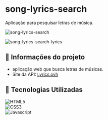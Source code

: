 # song-lyrics-search
 Aplicação para pesquisar letras de música.

![song-lyrics-search](https://user-images.githubusercontent.com/91050670/180845839-58d1ad83-0383-46d5-be71-7f1ada9125c5.png)

![song-lyrics-search-lyrics](https://user-images.githubusercontent.com/91050670/180846108-f056169d-ba0b-4518-942d-6e6ace3403c1.png)

## :rocket: Informações do projeto

- aplicação web que busca letras de músicas.
- Site da API: [Lyrics.ovh](https://lyrics.ovh/)

## :wrench: Tecnologias Utilizadas
<div>

![HTML5](https://img.shields.io/badge/html5-%23E34F26.svg?style=for-the-badge&logo=html5&logoColor=white)
</br>
![CSS3](https://img.shields.io/badge/css3-%231572B6.svg?style=for-the-badge&logo=css3&logoColor=white)
</br>
![Javascript](https://img.shields.io/badge/JavaScript-F7DF1E?style=for-the-badge&logo=javascript&logoColor=black)

</div>
